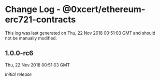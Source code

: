 # Change Log - @0xcert/ethereum-erc721-contracts

This log was last generated on Thu, 22 Nov 2018 00:51:03 GMT and should not be manually modified.

## 1.0.0-rc6
Thu, 22 Nov 2018 00:51:03 GMT

*Initial release*

